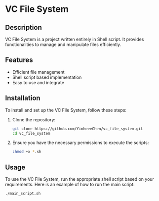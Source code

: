 # VC File System

## Description
VC File System is a project written entirely in Shell script. It provides functionalities to manage and manipulate files efficiently. 

## Features
- Efficient file management
- Shell script based implementation
- Easy to use and integrate

## Installation
To install and set up the VC File System, follow these steps:

1. Clone the repository:
    ```sh
    git clone https://github.com/YinheeeChen/vc_file_system.git
    cd vc_file_system
    ```

2. Ensure you have the necessary permissions to execute the scripts:
    ```sh
    chmod +x *.sh
    ```

## Usage
To use the VC File System, run the appropriate shell script based on your requirements. Here is an example of how to run the main script:

```sh
./main_script.sh

